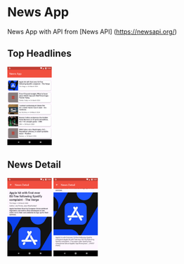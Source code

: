 # News App
News App with API from [News API] (https://newsapi.org/)

## Top Headlines
<img src="https://github.com/Rizqanmr/news-app/blob/master/homepage.png" width="20%" alt="Image of Top Headlines"></img>

## News Detail
<img src="https://github.com/Rizqanmr/news-app/blob/master/topdetail.png" width="20%" alt="Image of News Detail top"></img>
<img src="https://github.com/Rizqanmr/news-app/blob/master/botdetail.png" width="20%" alt="Image of News Detail bot"></img>
